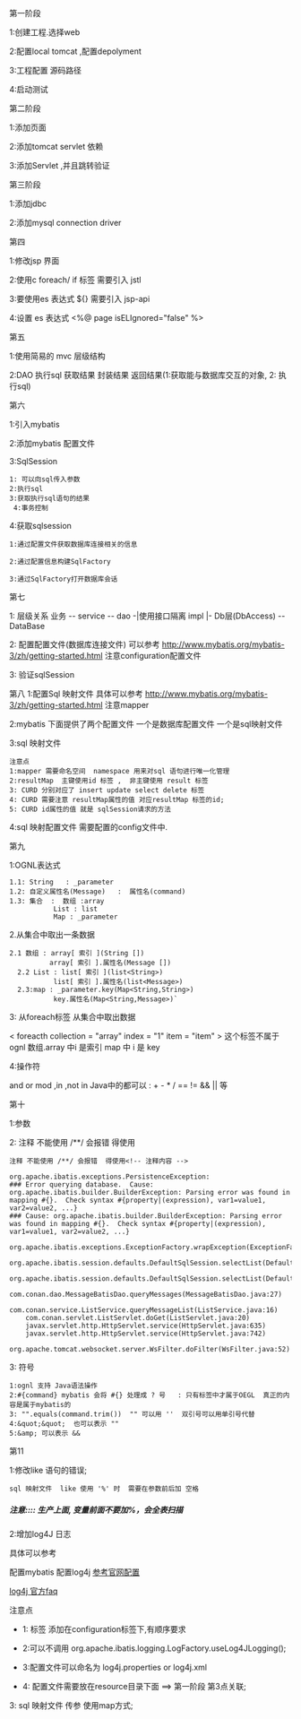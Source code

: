 
第一阶段

1:创建工程.选择web

2:配置local tomcat ,配置depolyment

3:工程配置 源码路径

4:启动测试

第二阶段

1:添加页面

2:添加tomcat servlet 依赖

3:添加Servlet ,并且跳转验证


第三阶段

1:添加jdbc

2:添加mysql connection driver


第四

1:修改jsp 界面

2:使用c foreach/ if 标签 需要引入 jstl

3:要使用es 表达式 ${}   需要引入 jsp-api

4:设置 es 表达式 <%@ page isELIgnored="false" %>

第五

1:使用简易的 mvc 层级结构

2:DAO 执行sql  获取结果  封装结果  返回结果(1:获取能与数据库交互的对象, 2: 执行sql)


第六

1:引入mybatis

2:添加mybatis 配置文件

3:SqlSession 
 
```
1: 可以向sql传入参数  
2:执行sql  
3:获取执行sql语句的结果 
 4:事务控制
```

4:获取sqlsession

    1:通过配置文件获取数据库连接相关的信息
    
    2:通过配置信息构建SqlFactory
    
    3:通过SqlFactory打开数据库会话

第七

1: 层级关系   业务 --  service  -- dao  -|使用接口隔离 impl |- Db层(DbAccess) -- DataBase

2: 配置配置文件(数据库连接文件)  可以参考 http://www.mybatis.org/mybatis-3/zh/getting-started.html  注意configuration配置文件

3: 验证sqlSession

第八
1:配置Sql 映射文件  具体可以参考 http://www.mybatis.org/mybatis-3/zh/getting-started.html  注意mapper

2:mybatis 下面提供了两个配置文件  一个是数据库配置文件  一个是sql映射文件

3:sql 映射文件

    注意点
    1:mapper 需要命名空间  namespace 用来对sql 语句进行唯一化管理
    2:resultMap  主键使用id 标签 ,  非主键使用 result 标签
    3: CURD 分别对应了 insert update select delete 标签
    4: CURD 需要注意 resultMap属性的值 对应resultMap 标签的id;
    5: CURD id属性的值 就是 sqlSession请求的方法
    
4:sql 映射配置文件 需要配置的config文件中.


第九

1:OGNL表达式

```
1.1: String   : _parameter
1.2: 自定义属性名(Message)   :  属性名(command)
1.3: 集合  :  数组 :array
           List : list
           Map : _parameter
```

2.从集合中取出一条数据

```
2.1 数组 : array[ 索引 ](String [])
          array[ 索引 ].属性名(Message [])
  2.2 List : list[ 索引 ](list<String>)
           list[ 索引 ].属性名(list<Message>)
  2.3:map : _parameter.key(Map<String,String>)
           key.属性名(Map<String,Message>)`

```


3: 从foreach标签 从集合中取出数据

< foreacth collection = "array" index = "1" item = "item" >  这个标签不属于ognl
数组.array 中i 是索引
map 中 i 是 key

4:操作符

and or mod ,in ,not in
Java中的都可以 : + - * /  == != && || 等

第十

1:参数

2: 注释 不能使用 /**/ 会报错  得使用<!-- 注释内容 -->
```$xslt
注释 不能使用 /**/ 会报错  得使用<!-- 注释内容 -->
```

```
org.apache.ibatis.exceptions.PersistenceException: 
### Error querying database.  Cause: org.apache.ibatis.builder.BuilderException: Parsing error was found in mapping #{}.  Check syntax #{property|(expression), var1=value1, var2=value2, ...} 
### Cause: org.apache.ibatis.builder.BuilderException: Parsing error was found in mapping #{}.  Check syntax #{property|(expression), var1=value1, var2=value2, ...} 
	org.apache.ibatis.exceptions.ExceptionFactory.wrapException(ExceptionFactory.java:30)
	org.apache.ibatis.session.defaults.DefaultSqlSession.selectList(DefaultSqlSession.java:150)
	org.apache.ibatis.session.defaults.DefaultSqlSession.selectList(DefaultSqlSession.java:141)
	com.conan.dao.MessageBatisDao.queryMessages(MessageBatisDao.java:27)
	com.conan.service.ListService.queryMessageList(ListService.java:16)
	com.conan.servlet.ListServlet.doGet(ListServlet.java:20)
	javax.servlet.http.HttpServlet.service(HttpServlet.java:635)
	javax.servlet.http.HttpServlet.service(HttpServlet.java:742)
	org.apache.tomcat.websocket.server.WsFilter.doFilter(WsFilter.java:52)
```
3:  符号

```
1:ognl 支持 Java语法操作
2:#{command} mybatis 会将 #{} 处理成 ? 号   : 只有标签中才属于OEGL  真正的内容是属于mybatis的
3: "".equals(command.trim())  "" 可以用 ''  双引号可以用单引号代替
4:&quot;&quot;  也可以表示 ""
5:&amp; 可以表示 &&

```

第11 

1:修改like 语句的错误;

    sql 映射文件  like 使用 '%' 时  需要在参数前后加 空格
    
   ##### 注意::::  生产上面, 变量前面不要加%，会全表扫描
   
2:增加log4J 日志

具体可以参考 

配置mybatis 配置log4j  [参考官网配置](http://www.mybatis.org/mybatis-3/zh/logging.html)

[log4j 官方faq](http://logging.apache.org/log4j/1.2/faq.html#sysprops)

注意点

* 1:<setting> 标签 添加在configuration标签下,有顺序要求

* 2:可以不调用 org.apache.ibatis.logging.LogFactory.useLog4JLogging();

* 3:配置文件可以命名为  log4j.properties or log4j.xml

* 4: 配置文件需要放在resource目录下面  ==> 第一阶段 第3点关联;

3: sql 映射文件 传参 使用map方式;







